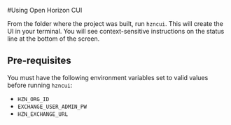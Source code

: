 #Using Open Horizon CUI

From the folder where the project was built, run `hzncui`.  This will create the UI in your terminal.  You will see context-sensitive instructions on the status line at the bottom of the screen.

## Pre-requisites

You must have the following environment variables set to valid values before running `hzncui`:

* `HZN_ORG_ID`
* `EXCHANGE_USER_ADMIN_PW`
* `HZN_EXCHANGE_URL`


